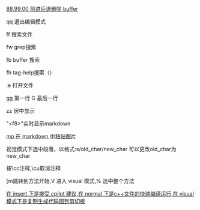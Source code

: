 [88,99,00 前进后退删除 buffer](./lua/core/keymaps.lua#L15)

qq 退出编辑模式

ff 搜索文件

fw grep搜索

fb buffer 搜索

fh tag-help搜索（）

:e 打开文件

gg 第一行 G 最后一行

zz 居中显示 

"\<f8\>"实时显示markdown

[mp 在 markdown 中粘贴图片](./lua/core/keymaps.lua#L41)

视觉模式下选中段落，以格式:s/old_char/new_char 可以更改old_char为 new_char

按\cc注释,\cu取消注释

[m跳转到方法开始,V 进入 visual 模式,% 选中整个方法  


[<f12>在 insert 下是接受 cpilot 建议,在 normal 下是c++文件的快速编译运行,在 visual 模式下是复制生成代码图到剪切板](./lua/core/keymaps.lua#L87)
